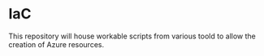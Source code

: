 # IaC
This repository will house workable scripts from various toold to allow the creation of Azure resources. 
